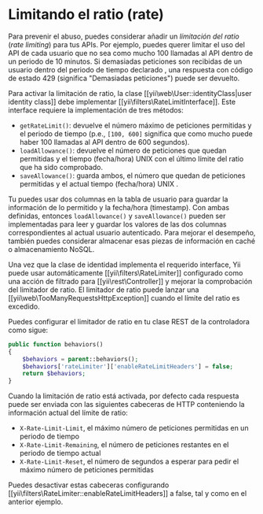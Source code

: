 Limitando el ratio (rate)
=============

Para prevenir el abuso, puedes considerar añadir un *límitación del ratio* (*rate limiting*) para tus APIs. Por ejemplo, puedes querer limitar el uso del API de cada usuario que no sea como mucho 100 llamadas al API dentro de un periodo de 10 minutos. Si demasiadas peticiones son recibidas de un usuario dentro del periodo de tiempo declarado , una respuesta con código de estado 429 (significa "Demasiadas peticiones") puede ser devuelto.

Para activar la limitación de ratio, la clase [[yii\web\User::identityClass|user identity class]] debe implementar [[yii\filters\RateLimitInterface]].
Este interface requiere la implementación de tres métodos:

* `getRateLimit()`: devuelve el número máximo de peticiones permitidas y el periodo de tiempo (p.e., `[100, 600]` significa que como mucho puede haber 100 llamadas al API dentro de 600 segundos).
* `loadAllowance()`: devuelve el número de peticiones que quedan permitidas y el tiempo (fecha/hora) UNIX con el último límite del ratio que ha sido comprobado.
* `saveAllowance()`: guarda ambos, el número que quedan de peticiones permitidas y el actual tiempo (fecha/hora) UNIX .

Tu puedes usar dos columnas en la tabla de usuario para guardar la información de lo permitido y la fecha/hora (timestamp). Con ambas definidas, entonces `loadAllowance()` y `saveAllowance()` pueden ser implementadas para leer y guardar los valores de las dos columnas correspondientes al actual usuario autenticado. Para mejorar el desempeño, también puedes considerar almacenar esas piezas de información en caché o almacenamiento NoSQL.

Una vez que la clase de identidad implementa el requerido interface, Yii puede usar automáticamente [[yii\filters\RateLimiter]] configurado como una acción de filtrado para [[yii\rest\Controller]] y mejorar la comprobación del limitador de ratio. El limitador de ratio puede lanzar una [[yii\web\TooManyRequestsHttpException]] cuando el límite del ratio es excedido.

Puedes configurar el limitador de ratio en tu clase REST de la controladora como sigue:

```php
public function behaviors()
{
    $behaviors = parent::behaviors();
    $behaviors['rateLimiter']['enableRateLimitHeaders'] = false;
    return $behaviors;
}
```

Cuando la limitación de ratio está activada, por defecto cada respuesta puede ser enviada con las siguientes cabeceras de HTTP conteniendo la información actual del límite de ratio:

* `X-Rate-Limit-Limit`, el máximo número de peticiones permitidas en un periodo de tiempo
* `X-Rate-Limit-Remaining`, el número de peticiones restantes en el periodo de tiempo actual
* `X-Rate-Limit-Reset`, el número de segundos a esperar para pedir el máximo número de peticiones permitidas

Puedes desactivar estas cabeceras configurando [[yii\filters\RateLimiter::enableRateLimitHeaders]] a false, tal y como en el anterior ejemplo.
